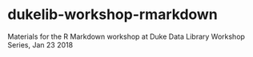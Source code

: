 # dukelib-workshop-rmarkdown
Materials for the R Markdown workshop at Duke Data Library Workshop Series, Jan 23 2018
